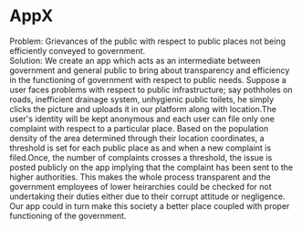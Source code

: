 # AppX
Problem: Grievances of the public with respect to public places not being efficiently conveyed to government.</br>
Solution:
         We create an app which acts as an intermediate between government and general public to bring about transparency and efficiency in the functioning of government with respect to public needs. Suppose a user faces problems with respect to public infrastructure; say pothholes on roads, inefficient drainage system, unhygienic public toilets, he simply clicks the picture and uploads it in our platform along with location.The user's identity will be kept anonymous and each user can file only one complaint with respect to a particular place. Based on the population density of the area determined through their location coordinates, a threshold is set for each public place as and when a new complaint is filed.Once, the number of complaints crosses a threshold, the issue is posted publicly on the app implying that the complaint has been sent to the higher authorities. This makes the whole process transparent and the government employees of lower heirarchies could be checked for not undertaking their duties either due to their corrupt attitude or negligence. Our app could in turn make this society a better place coupled with proper functioning of the government.
